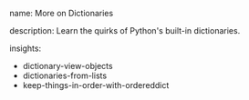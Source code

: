 name: More on Dictionaries

description: Learn the quirks of Python's built-in dictionaries.

insights:
  - dictionary-view-objects
  - dictionaries-from-lists
  - keep-things-in-order-with-ordereddict
